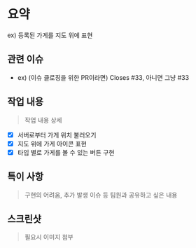# 요약

ex) 등록된 가게를 지도 위에 표현

## 관련 이슈
- ex) (이슈 클로징을 위한 PR이라면) Closes #33, 아니면 그냥 #33

## 작업 내용
> 작업 내용 상세
- [x] 서버로부터 가게 위치 불러오기
- [x] 지도 위에 가게 아이콘 표현
- [x] 타입 별로 가게를 볼 수 있는 버튼 구현 

## 특이 사항
> 구현의 어려움, 추가 발생 이슈 등 팀원과 공유하고 싶은 내용

## 스크린샷

> 필요시 이미지 첨부

